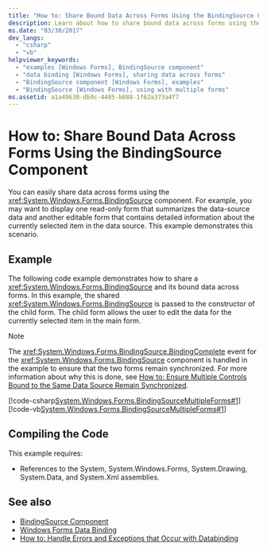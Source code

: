 ```yaml
---
title: "How to: Share Bound Data Across Forms Using the BindingSource Component"
description: Learn about how to share bound data across forms using the BindingSource component in Windows Forms.
ms.date: "03/30/2017"
dev_langs: 
  - "csharp"
  - "vb"
helpviewer_keywords: 
  - "examples [Windows Forms], BindingSource component"
  - "data binding [Windows Forms], sharing data across forms"
  - "BindingSource component [Windows Forms], examples"
  - "BindingSource [Windows Forms], using with multiple forms"
ms.assetid: a1a49630-db9c-4485-b888-1f62a373a4f7
---
```

# How to: Share Bound Data Across Forms Using the BindingSource Component
You can easily share data across forms using the <xref:System.Windows.Forms.BindingSource> component. For example, you may want to display one read-only form that summarizes the data-source data and another editable form that contains detailed information about the currently selected item in the data source. This example demonstrates this scenario.  
  
## Example  
 The following code example demonstrates how to share a <xref:System.Windows.Forms.BindingSource> and its bound data across forms. In this example, the shared <xref:System.Windows.Forms.BindingSource> is passed to the constructor of the child form. The child form allows the user to edit the data for the currently selected item in the main form.  
  
> [!NOTE]
> The <xref:System.Windows.Forms.BindingSource.BindingComplete> event for the <xref:System.Windows.Forms.BindingSource> component is handled in the example to ensure that the two forms remain synchronized. For more information about why this is done, see [How to: Ensure Multiple Controls Bound to the Same Data Source Remain Synchronized](../multiple-controls-bound-to-data-source-synchronized.md).  
  
 [!code-csharp[System.Windows.Forms.BindingSourceMultipleForms#1](~/samples/snippets/csharp/VS_Snippets_Winforms/System.Windows.Forms.BindingSourceMultipleForms/CS/Form1.cs#1)]
 [!code-vb[System.Windows.Forms.BindingSourceMultipleForms#1](~/samples/snippets/visualbasic/VS_Snippets_Winforms/System.Windows.Forms.BindingSourceMultipleForms/VB/Form1.vb#1)]  
  
## Compiling the Code  
 This example requires:  
  
- References to the System, System.Windows.Forms, System.Drawing, System.Data, and System.Xml assemblies.  
  
## See also

- [BindingSource Component](bindingsource-component.md)
- [Windows Forms Data Binding](../windows-forms-data-binding.md)
- [How to: Handle Errors and Exceptions that Occur with Databinding](how-to-handle-errors-and-exceptions-that-occur-with-databinding.md)
